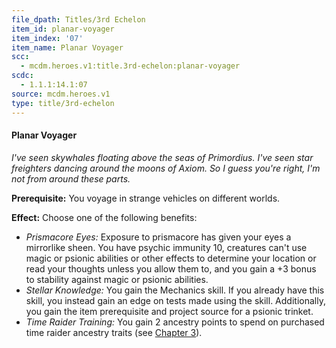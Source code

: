 ```yaml
---
file_dpath: Titles/3rd Echelon
item_id: planar-voyager
item_index: '07'
item_name: Planar Voyager
scc:
  - mcdm.heroes.v1:title.3rd-echelon:planar-voyager
scdc:
  - 1.1.1:14.1:07
source: mcdm.heroes.v1
type: title/3rd-echelon
---
```


#### Planar Voyager

*I've seen skywhales floating above the seas of Primordius. I've seen star freighters dancing around the moons of Axiom. So I guess you're right, I'm not from around these parts.*

**Prerequisite:** You voyage in strange vehicles on different worlds.

**Effect:** Choose one of the following benefits:

- *Prismacore Eyes:* Exposure to prismacore has given your eyes a mirrorlike sheen. You have psychic immunity 10, creatures can't use magic or psionic abilities or other effects to determine your location or read your thoughts unless you allow them to, and you gain a +3 bonus to stability against magic or psionic abilities.
- *Stellar Knowledge:* You gain the Mechanics skill. If you already have this skill, you instead gain an edge on tests made using the skill. Additionally, you gain the item prerequisite and project source for a psionic trinket.
- *Time Raider Training:* You gain 2 ancestry points to spend on purchased time raider ancestry traits (see [Chapter 3](#page-35-0)).
